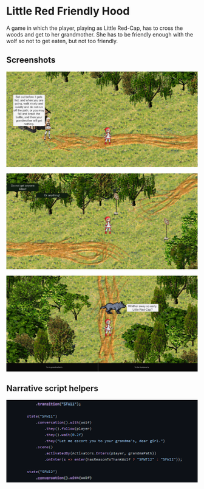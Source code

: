 # Little Red Friendly Hood
A game in which the player, playing as Little Red-Cap, has to cross the woods and get to her grandmother.
She has to be friendly enough with the wolf so not to get eaten, but not too friendly.

## Screenshots

![Start](docs/start.PNG)

![Whispers](docs/whispers.PNG)
  
![Wolf](docs/wolf.PNG)

## Narrative script helpers
![Narrative script example](docs/script.PNG)